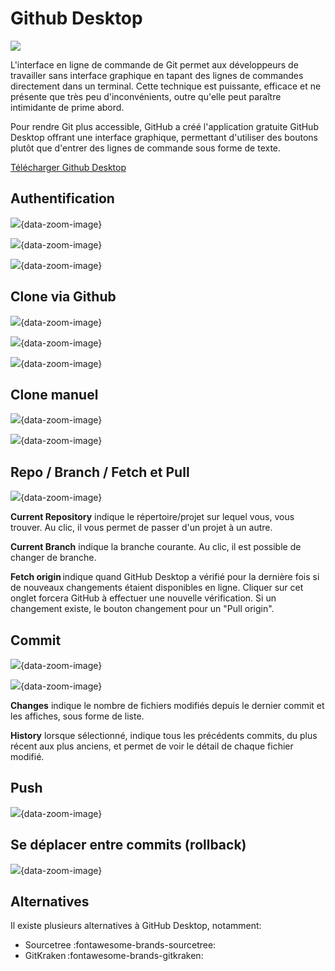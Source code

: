 # Github Desktop

![](../assets/images/GHD-banner.jpg)

L'interface en ligne de commande de Git permet aux développeurs de travailler sans interface graphique en tapant des lignes de commandes directement dans un terminal. Cette technique est puissante, efficace et ne présente que très peu d'inconvénients, outre qu'elle peut paraître intimidante de prime abord.

Pour rendre Git plus accessible, GitHub a créé l'application gratuite GitHub Desktop offrant une interface graphique, permettant d'utiliser des boutons plutôt que d'entrer des lignes de commande sous forme de texte.

[Télécharger Github Desktop](https://desktop.github.com/download/)

## Authentification

![](../assets/images/GHD-first.png){data-zoom-image}

![](../assets/images/GHD-auth.png){data-zoom-image}

![](../assets/images/GHD-config.png){data-zoom-image}

## Clone via Github

![](../assets/images/GHD-open.png){data-zoom-image}

![](../assets/images/GHD-Browser.png){data-zoom-image}

![](../assets/images/GHD-clone.png){data-zoom-image}

## Clone manuel

![](../assets/images/GHD-clone-man.png){data-zoom-image}

![](../assets/images/GHD-clone-man-repo.png){data-zoom-image}

## Repo / Branch / Fetch et Pull

![](../assets/images/GHD-menu.png){data-zoom-image}

**Current Repository** indique le répertoire/projet sur lequel vous, vous trouver. Au clic, il vous permet de passer d'un projet à un autre.

**Current Branch** indique la branche courante. Au clic, il est possible de changer de branche.

**Fetch origin** indique quand GitHub Desktop a vérifié pour la dernière fois si de nouveaux changements étaient disponibles en ligne. Cliquer sur cet onglet forcera GitHub à effectuer une nouvelle vérification. Si un changement existe, le bouton changement pour un "Pull origin".

## Commit

![](../assets/images/GHD-stage.png){data-zoom-image}

![](../assets/images/GHD-commit.png){data-zoom-image}

**Changes** indique le nombre de fichiers modifiés depuis le dernier commit et les affiches, sous forme de liste.

**History** lorsque sélectionné, indique tous les précédents commits, du plus récent aux plus anciens, et permet de voir le détail de chaque fichier modifié.

## Push

![](../assets/images/GHD-commited.png){data-zoom-image}

## Se déplacer entre commits (rollback)

![](../assets/images/GHD-rollback.png){data-zoom-image}

## Alternatives

Il existe plusieurs alternatives à GitHub Desktop, notamment:

* Sourcetree :fontawesome-brands-sourcetree:
* GitKraken :fontawesome-brands-gitkraken:
